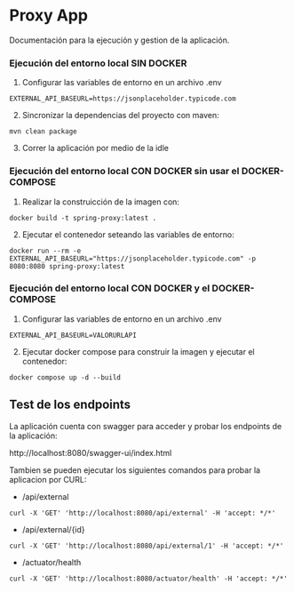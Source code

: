 # Proxy App

Documentación para la ejecución y gestion de la aplicación.

### Ejecución del entorno local SIN DOCKER

1. Configurar las variables de entorno en un archivo .env
```
EXTERNAL_API_BASEURL=https://jsonplaceholder.typicode.com
```
2. Sincronizar la dependencias del proyecto con maven:
```
mvn clean package
```
3. Correr la aplicación por medio de la idle


### Ejecución del entorno local CON DOCKER sin usar el DOCKER-COMPOSE

1. Realizar la construicción de la imagen con:
```
docker build -t spring-proxy:latest .
```
2. Ejecutar el contenedor seteando las variables de entorno:
```
docker run --rm -e EXTERNAL_API_BASEURL="https://jsonplaceholder.typicode.com" -p 8080:8080 spring-proxy:latest 
```

### Ejecución del entorno local CON DOCKER y el DOCKER-COMPOSE

1. Configurar las variables de entorno en un archivo .env
```
EXTERNAL_API_BASEURL=VALORURLAPI
```
2. Ejecutar docker compose para construir la imagen y ejecutar el contenedor:
```
docker compose up -d --build
```

## Test de los endpoints
La aplicación cuenta con swagger para acceder y probar los endpoints de la aplicación:

http://localhost:8080/swagger-ui/index.html

Tambien se pueden ejecutar los siguientes comandos para probar la aplicacion por CURL:

- /api/external
```
curl -X 'GET' 'http://localhost:8080/api/external' -H 'accept: */*'
```
- /api/external/{id}
```
curl -X 'GET' 'http://localhost:8080/api/external/1' -H 'accept: */*'
```
- /actuator/health
```
curl -X 'GET' 'http://localhost:8080/actuator/health' -H 'accept: */*'
```


